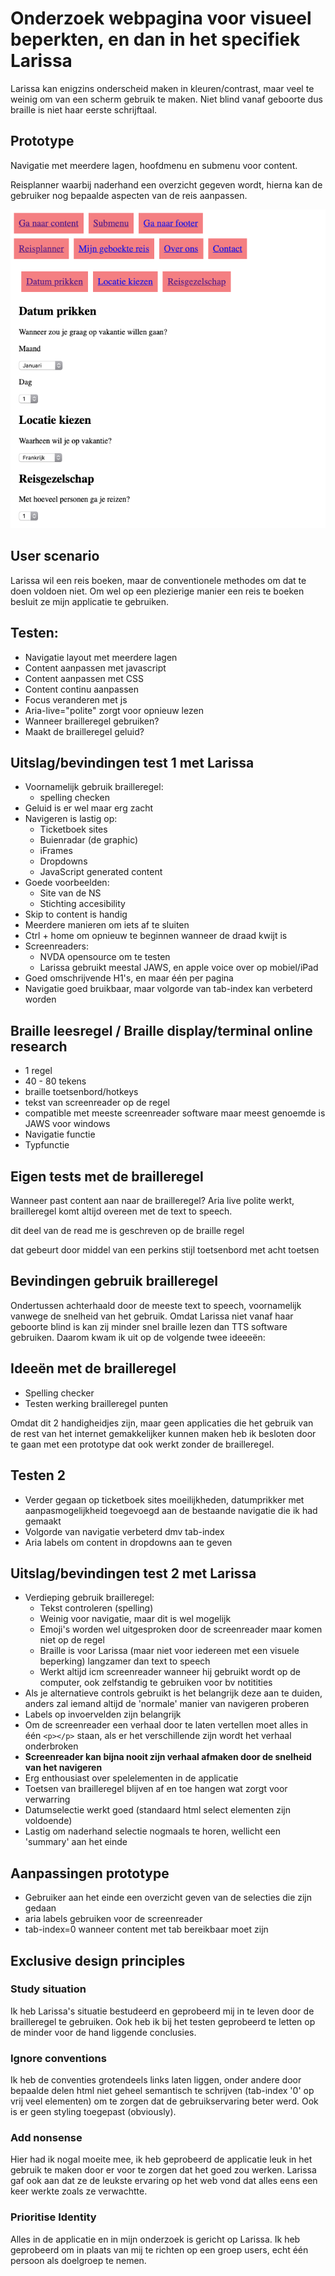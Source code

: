# Onderzoek webpagina voor visueel beperkten, en dan in het specifiek Larissa

Larissa kan enigzins onderscheid maken in kleuren/contrast, maar veel te weinig om van een scherm gebruik te maken. Niet blind vanaf geboorte dus braille is niet haar eerste schrijftaal.

## Prototype

Navigatie met meerdere lagen, hoofdmenu en submenu voor content.

Reisplanner waarbij naderhand een overzicht gegeven wordt, hierna kan de gebruiker nog bepaalde aspecten van de reis aanpassen.

![screenshot application](./screenshot.png)

## User scenario

Larissa wil een reis boeken, maar de conventionele methodes om dat te doen voldoen niet. Om wel op een plezierige manier een reis te boeken besluit ze mijn applicatie te gebruiken.

## Testen:

- Navigatie layout met meerdere lagen
- Content aanpassen met javascript
- Content aanpassen met CSS
- Content continu aanpassen
- Focus veranderen met js
- Aria-live="polite" zorgt voor opnieuw lezen
- Wanneer brailleregel gebruiken?
- Maakt de brailleregel geluid?

## Uitslag/bevindingen test 1 met Larissa

- Voornamelijk gebruik brailleregel:
  - spelling checken
- Geluid is er wel maar erg zacht
- Navigeren is lastig op:
  - Ticketboek sites
  - Buienradar (de graphic)
  - iFrames
  - Dropdowns
  - JavaScript generated content
- Goede voorbeelden:
  - Site van de NS
  - Stichting accesibility
- Skip to content is handig
- Meerdere manieren om iets af te sluiten
- Ctrl + home om opnieuw te beginnen wanneer de draad kwijt is
- Screenreaders:
  - NVDA opensource om te testen
  - Larissa gebruikt meestal JAWS, en apple voice over op mobiel/iPad
- Goed omschrijvende H1's, en maar één per pagina
- Navigatie goed bruikbaar, maar volgorde van tab-index kan verbeterd worden

## Braille leesregel / Braille display/terminal online research

- 1 regel
- 40 - 80 tekens
- braille toetsenbord/hotkeys
- tekst van screenreader op de regel
- compatible met meeste screenreader software maar meest genoemde is JAWS voor windows
- Navigatie functie
- Typfunctie

## Eigen tests met de brailleregel

Wanneer past content aan naar de brailleregel?
Aria live polite werkt, brailleregel komt altijd overeen met de text to speech.

dit deel van de read me is geschreven op de braille regel

dat gebeurt door middel van een perkins stijl toetsenbord met acht toetsen

## Bevindingen gebruik brailleregel

Ondertussen achterhaald door de meeste text to speech, voornamelijk vanwege de snelheid van het gebruik. Omdat Larissa niet vanaf haar geboorte blind is kan zij minder snel braille lezen dan TTS software gebruiken. Daarom kwam ik uit op de volgende twee ideeeën:

## Ideeën met de brailleregel

- Spelling checker
- Testen werking brailleregel punten

Omdat dit 2 handigheidjes zijn, maar geen applicaties die het gebruik van de rest van het internet gemakkelijker kunnen maken heb ik besloten door te gaan met een prototype dat ook werkt zonder de brailleregel.

## Testen 2

- Verder gegaan op ticketboek sites moeilijkheden, datumprikker met aanpasmogelijkheid toegevoegd aan de bestaande navigatie die ik had gemaakt
- Volgorde van navigatie verbeterd dmv tab-index
- Aria labels om content in dropdowns aan te geven

## Uitslag/bevindingen test 2 met Larissa

- Verdieping gebruik brailleregel:
  - Tekst controleren (spelling)
  - Weinig voor navigatie, maar dit is wel mogelijk
  - Emoji's worden wel uitgesproken door de screenreader maar komen niet op de regel
  - Braille is voor Larissa (maar niet voor iedereen met een visuele beperking) langzamer dan text to speech
  - Werkt altijd icm screenreader wanneer hij gebruikt wordt op de computer, ook zelfstandig te gebruiken voor bv notitities
- Als je alternatieve controls gebruikt is het belangrijk deze aan te duiden, anders zal iemand altijd de 'normale' manier van navigeren proberen
- Labels op invoervelden zijn belangrijk
- Om de screenreader een verhaal door te laten vertellen moet alles in één `<p></p>` staan, als er het verschillende zijn wordt het verhaal onderbroken
- **Screenreader kan bijna nooit zijn verhaal afmaken door de snelheid van het navigeren**
- Erg enthousiast over spelelementen in de applicatie
- Toetsen van brailleregel blijven af en toe hangen wat zorgt voor verwarring
- Datumselectie werkt goed (standaard html select elementen zijn voldoende)
- Lastig om naderhand selectie nogmaals te horen, wellicht een 'summary' aan het einde

## Aanpassingen prototype

- Gebruiker aan het einde een overzicht geven van de selecties die zijn gedaan
- aria labels gebruiken voor de screenreader
- tab-index=0 wanneer content met tab bereikbaar moet zijn

## Exclusive design principles

### Study situation

Ik heb Larissa's situatie bestudeerd en geprobeerd mij in te leven door de brailleregel te gebruiken. Ook heb ik bij het testen geprobeerd te letten op de minder voor de hand liggende conclusies.

### Ignore conventions

Ik heb de conventies grotendeels links laten liggen, onder andere door bepaalde delen html niet geheel semantisch te schrijven (tab-index '0' op vrij veel elementen) om te zorgen dat de gebruikservaring beter werd. Ook is er geen styling toegepast (obviously).

### Add nonsense

Hier had ik nogal moeite mee, ik heb geprobeerd de applicatie leuk in het gebruik te maken door er voor te zorgen dat het goed zou werken. Larissa gaf ook aan dat ze de leukste ervaring op het web vond dat alles eens een keer werkte zoals ze verwachtte.

### Prioritise Identity

Alles in de applicatie en in mijn onderzoek is gericht op Larissa. Ik heb geprobeerd om in plaats van mij te richten op een groep users, echt één persoon als doelgroep te nemen.
